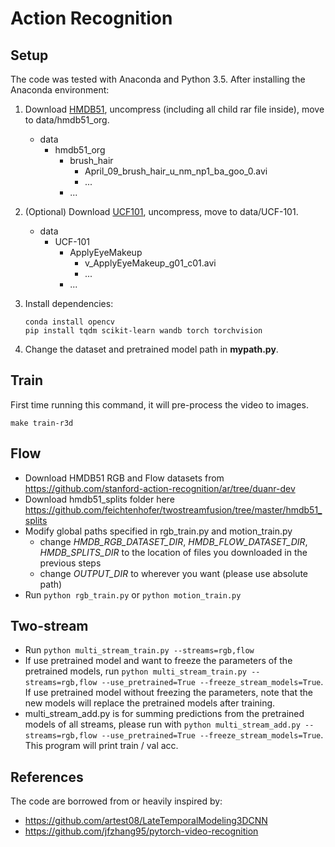 # Action Recognition

## Setup

The code was tested with Anaconda and Python 3.5. After installing the Anaconda environment:

1. Download [HMDB51](http://serre-lab.clps.brown.edu/wp-content/uploads/2013/10/hmdb51_org.rar), uncompress (including all child rar file inside), move to data/hmdb51_org.

   - data
      - hmdb51_org
         - brush_hair
            - April_09_brush_hair_u_nm_np1_ba_goo_0.avi
            - ...
         - ...

1. (Optional) Download [UCF101](https://www.crcv.ucf.edu/data/UCF101/UCF101.rar), uncompress, move to data/UCF-101.

   - data
      - UCF-101
         - ApplyEyeMakeup
            - v_ApplyEyeMakeup_g01_c01.avi
            - ...
         - ...

1. Install dependencies:
   ```shell
   conda install opencv
   pip install tqdm scikit-learn wandb torch torchvision
   ```

1. Change the dataset and pretrained model path in **mypath.py**.

## Train

First time running this command, it will pre-process the video to images.

```shell
make train-r3d
```

## Flow
- Download HMDB51 RGB and Flow datasets from https://github.com/stanford-action-recognition/ar/tree/duanr-dev
- Download hmdb51_splits folder here https://github.com/feichtenhofer/twostreamfusion/tree/master/hmdb51_splits
- Modify global paths specified in rgb_train.py and motion_train.py
    - change *HMDB_RGB_DATASET_DIR*, *HMDB_FLOW_DATASET_DIR*, *HMDB_SPLITS_DIR* to the location of files you downloaded in the previous steps
    - change *OUTPUT_DIR* to wherever you want (please use absolute path)
- Run `python rgb_train.py` or `python motion_train.py`

## Two-stream
- Run `python multi_stream_train.py --streams=rgb,flow`
- If use pretrained model and want to freeze the parameters of the pretrained models, run `python multi_stream_train.py --streams=rgb,flow --use_pretrained=True --freeze_stream_models=True`. If use pretrained model without freezing the parameters, note that the new models will replace the pretrained models after training.
- multi_stream_add.py is for summing predictions from the pretrained models of all streams, please run with `python multi_stream_add.py --streams=rgb,flow --use_pretrained=True --freeze_stream_models=True`. This program will print train / val acc.

## References

The code are borrowed from or heavily inspired by:

- https://github.com/artest08/LateTemporalModeling3DCNN
- https://github.com/jfzhang95/pytorch-video-recognition
